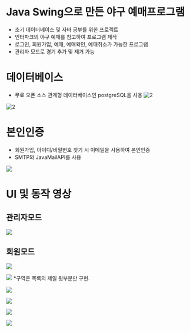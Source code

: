 # Java Swing으로 만든 야구 예매프로그램
- 초기 데이터베이스 및 자바 공부를 위한 프로젝트
- 인터파크의 야구 예매를 참고하여 프로그램 제작
- 로그인, 회원가입, 예매, 예매확인, 예매취소가 가능한 프로그램
- 관리자 모드로 경기 추가 및 제거 가능

# 데이터베이스
- 무료 오픈 소스 관계형 데이터베이스인 postgreSQL을 사용
![2](https://github.com/ajw3351/d/blob/main/1q.png)

![2](https://github.com/ajw3351/d/blob/main/2q.png)

# 본인인증
- 회원가입, 아이디/비밀번호 찾기 시 이메일을 사용하여 본인인증
- SMTP와 JavaMailAPI를 사용
  
![ ](https://github.com/ajw3351/d/blob/main/%EB%AF%B8%EB%94%94%EC%96%B41.gif)

# UI 및 동작 영상

## 관리자모드
![ ](https://github.com/ajw3351/d/blob/main/%EA%B4%80%EB%A6%AC%EC%9E%90.gif)

## 회원모드
![ ](https://github.com/ajw3351/d/blob/main/%EA%B2%BD%EA%B8%B0%EC%84%A0%ED%83%9D.png)

![ ](https://github.com/ajw3351/d/blob/main/%EA%B5%AC%EC%97%AD%EC%84%A0%ED%83%9D.gif)
*구역은 목록의 제일 윗부분만 구현.

![ ](https://github.com/ajw3351/d/blob/main/%EC%A2%8C%EC%84%9D%EC%84%A0%ED%83%9D.gif)

![ ](https://github.com/ajw3351/d/blob/main/%EA%B2%B0%EC%A0%9C%EC%A0%84.gif)

![ ](https://github.com/ajw3351/d/blob/main/%EC%99%84%EB%A3%8C.gif)

![ ](https://github.com/ajw3351/d/blob/main/%EB%82%B4%EC%97%AD%ED%99%95%EC%9D%B8.gif)
